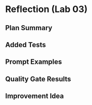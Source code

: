 # Reflection (Lab 03)

## Plan Summary

## Added Tests

## Prompt Examples

## Quality Gate Results

## Improvement Idea

